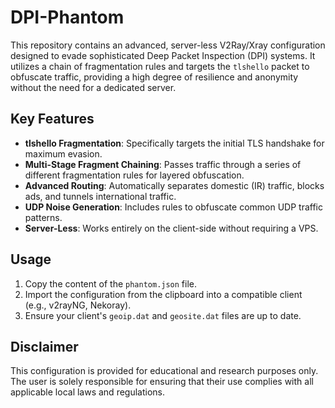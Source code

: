# DPI-Phantom

This repository contains an advanced, server-less V2Ray/Xray configuration designed to evade sophisticated Deep Packet Inspection (DPI) systems. It utilizes a chain of fragmentation rules and targets the `tlshello` packet to obfuscate traffic, providing a high degree of resilience and anonymity without the need for a dedicated server.

## Key Features

* **tlshello Fragmentation**: Specifically targets the initial TLS handshake for maximum evasion.
* **Multi-Stage Fragment Chaining**: Passes traffic through a series of different fragmentation rules for layered obfuscation.
* **Advanced Routing**: Automatically separates domestic (IR) traffic, blocks ads, and tunnels international traffic.
* **UDP Noise Generation**: Includes rules to obfuscate common UDP traffic patterns.
* **Server-Less**: Works entirely on the client-side without requiring a VPS.

## Usage

1.  Copy the content of the `phantom.json` file.
2.  Import the configuration from the clipboard into a compatible client (e.g., v2rayNG, Nekoray).
3.  Ensure your client's `geoip.dat` and `geosite.dat` files are up to date.

## Disclaimer

This configuration is provided for educational and research purposes only. The user is solely responsible for ensuring that their use complies with all applicable local laws and regulations.
